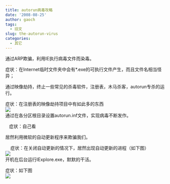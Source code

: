 ```yaml
---
title: autorun病毒攻略
date: '2008-08-25'
author: gaoch
tags:
  - 旧文
slug: the-autorun-virus
categories:
  - 其它
---
```


通过ARP欺骗，利用IE执行病毒文件而染毒。  
  
症状：在Internet临时文件夹中会有\*.exe的可执行文件产生，而且文件名相当怪异；  
  
通过映像劫持，终止一些常见的杀毒软件，注册表，木马杀客，autorun专杀的运行。  
  
症状：在注册表的映像劫持项目中有如此多的东西  
<img src="http://hiphotos.baidu.com/spring%5Fgao/pic/item/62b0d600decc0409728b6596.jpg" class="blogimg" />  
通过在各分区根目录设置autorun.inf文件，实现病毒不断发作。  
  
   症状：自己看  
  
居然利用微软的自动更新程序来欺骗我们。  
  
    症状：在关闭自动更新的情况下，居然出现自动更新的进程（如下图）  
<img src="http://hiphotos.baidu.com/spring%5Fgao/pic/item/4e6b32fa65b4b2919e51469a.jpg" class="blogimg" />  
开机在后台运行IExplore.exe，默默的干活。  
  
症状：如下图  
<img src="http://hiphotos.baidu.com/spring%5Fgao/pic/item/bb53bf0e64919dff37d12266.jpg" class="blogimg" />

